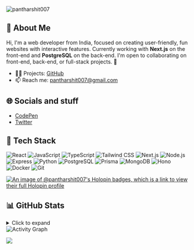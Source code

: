 <!-- ![logo](https://user-images.githubusercontent.com/70382532/138322189-2db8df52-9dcb-40a0-88a8-c365466bd33d.gif) -->

<p align="left"> <img src="https://komarev.com/ghpvc/?username=pantharshit007&label=Profile%20views&color=0e75b6&style=flat" alt="pantharshit007" /> </p>

## 💫 About Me
Hi, I'm a web developer from India, focused on creating user-friendly, fun websites with interactive features. Currently working with **Next.js** on the front-end and **PostgreSQL** on the back-end. I'm open to collaborating on front-end, back-end, or full-stack projects. 🚀 

- 👨‍💻 Projects: [GitHub](https://github.com/pantharshit007)
- 📫 Reach me: pantharshit007@gmail.com

## 🌐 Socials and stuff
- [CodePen](https://codepen.io/pantharshit007)
- [Twitter](https://twitter.com/pantharshit007)
 
## 🔭 Tech Stack
![React](https://img.shields.io/badge/react-%2320232a.svg?style=for-the-badge&logo=react&logoColor=%2361DAFB) 
![JavaScript](https://img.shields.io/badge/javascript-%23323330.svg?style=for-the-badge&logo=javascript&logoColor=%23F7DF1E) 
![TypeScript](https://img.shields.io/badge/typescript-%233178C6.svg?style=for-the-badge&logo=typescript&logoColor=white) 
![Tailwind CSS](https://img.shields.io/badge/tailwind%20css-%2338B2AC.svg?style=for-the-badge&logo=tailwindcss&logoColor=white) 
![Next.js](https://img.shields.io/badge/next.js-%23000000.svg?style=for-the-badge&logo=next.js&logoColor=white) 
![Node.js](https://img.shields.io/badge/node.js-6DA55F?style=for-the-badge&logo=node.js&logoColor=white) 
![Express](https://img.shields.io/badge/express.js-%23404d59.svg?style=for-the-badge&logo=express&logoColor=white) 
![Python](https://img.shields.io/badge/python-%2314354C.svg?style=for-the-badge&logo=python&logoColor=white) 
![PostgreSQL](https://img.shields.io/badge/postgresql-%23316192.svg?style=for-the-badge&logo=postgresql&logoColor=white) 
![Prisma](https://img.shields.io/badge/prisma-%234F5B93.svg?style=for-the-badge&logo=prisma&logoColor=white) 
![MongoDB](https://img.shields.io/badge/mongodb-%2300A44E.svg?style=for-the-badge&logo=mongodb&logoColor=white) 
![Hono](https://img.shields.io/badge/hono-%231F1F1F.svg?style=for-the-badge&logo=hono&logoColor=white) 
![Docker](https://img.shields.io/badge/docker-%232496ED.svg?style=for-the-badge&logo=docker&logoColor=white) 
![Git](https://img.shields.io/badge/git-%23F14E32.svg?style=for-the-badge&logo=git&logoColor=white)



[![An image of @pantharshit007's Holopin badges, which is a link to view their full Holopin profile](https://holopin.me/pantharshit007)](https://holopin.io/@pantharshit007)

## 📊 GitHub Stats
<details>
  <summary>Click to expand</summary>
  <br />
  <div >
    <img src="https://github-readme-stats.vercel.app/api?username=pantharshit007&show_icons=true&theme=tokyonight&hide_border=true&count_private=true" alt="GitHub Stats" />
    <img src="https://github-readme-streak-stats.herokuapp.com/?user=pantharshit007&theme=tokyonight&hide_border=true" alt="GitHub Streak" />
    <img src="https://github-readme-stats.vercel.app/api/top-langs/?username=pantharshit007&layout=compact&theme=tokyonight&hide_border=true" alt="Top Languages" />
  </div>
</details>


  <img src="https://github-readme-activity-graph.vercel.app/graph?username=pantharshit007&custom_title=harshit%27s%20Contribution%20Graph&bg_color=1a1b27&color=38bdae&line=70a5fd&point=bf91f3&hide_border=true" alt="Activity Graph" />


[![](https://visitcount.itsvg.in/api?id=pantharshit007&icon=0&color=0)](https://visitcount.itsvg.in)

<!-- ![header_](https://github.com/user-attachments/assets/d6a0035a-21ac-45eb-9f66-5d28dbdebe21) -->
